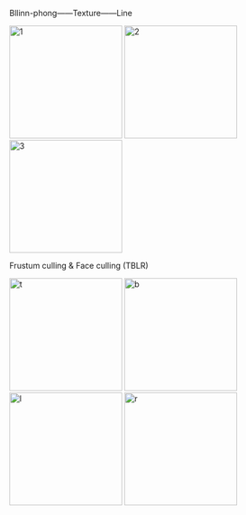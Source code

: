 Bllinn-phong——Texture——Line

<img width="200" alt="1" src="https://github.com/user-attachments/assets/0b4c9c88-6b7a-42eb-837b-8d51f79e8fa9" />
<img width="200" alt="2" src="https://github.com/user-attachments/assets/8ae221c2-6707-4cfb-a003-1d0a0bb4af1e" />
<img width="200" alt="3" src="https://github.com/user-attachments/assets/1aa5748c-6c0c-4ab2-9e06-e2ebd4096ac1" />

Frustum culling & Face culling (TBLR)

<img width="200" alt="t" src="https://github.com/user-attachments/assets/0612bed0-bf23-4fbc-867c-92b2c6ba7047" />
<img width="200" alt="b" src="https://github.com/user-attachments/assets/e6af7171-98e8-405d-8ea1-461caf7b78e2" />
<img width="200" alt="l" src="https://github.com/user-attachments/assets/f6761820-0932-470f-bcf6-21ad639fd883" />
<img width="200" alt="r" src="https://github.com/user-attachments/assets/3b1842af-e9cd-4765-8d5b-12e2664d479c" />
